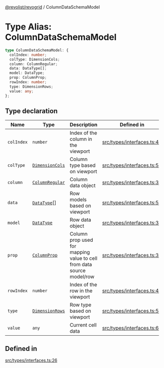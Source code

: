 [@revolist/revogrid](README.md) / ColumnDataSchemaModel

# Type Alias: ColumnDataSchemaModel

```ts
type ColumnDataSchemaModel: {
  colIndex: number;
  colType: DimensionCols;
  column: ColumnRegular;
  data: DataType[];
  model: DataType;
  prop: ColumnProp;
  rowIndex: number;
  type: DimensionRows;
  value: any;
};
```

## Type declaration

| Name | Type | Description | Defined in |
| ------ | ------ | ------ | ------ |
| `colIndex` | `number` | Index of the column in the viewport | [src/types/interfaces.ts:46](https://github.com/revolist/revogrid/blob/69db770b4dd0e83354c8d987e03567beaf944291/src/types/interfaces.ts#L46) |
| `colType` | [`DimensionCols`](TypeAlias.DimensionCols.md) | Column type based on viewport | [src/types/interfaces.ts:50](https://github.com/revolist/revogrid/blob/69db770b4dd0e83354c8d987e03567beaf944291/src/types/interfaces.ts#L50) |
| `column` | [`ColumnRegular`](Interface.ColumnRegular.md) | Column data object | [src/types/interfaces.ts:38](https://github.com/revolist/revogrid/blob/69db770b4dd0e83354c8d987e03567beaf944291/src/types/interfaces.ts#L38) |
| `data` | [`DataType`](TypeAlias.DataType.md)[] | Row models based on viewport | [src/types/interfaces.ts:58](https://github.com/revolist/revogrid/blob/69db770b4dd0e83354c8d987e03567beaf944291/src/types/interfaces.ts#L58) |
| `model` | [`DataType`](TypeAlias.DataType.md) | Row data object | [src/types/interfaces.ts:34](https://github.com/revolist/revogrid/blob/69db770b4dd0e83354c8d987e03567beaf944291/src/types/interfaces.ts#L34) |
| `prop` | [`ColumnProp`](TypeAlias.ColumnProp.md) | Column prop used for mapping value to cell from data source model/row | [src/types/interfaces.ts:30](https://github.com/revolist/revogrid/blob/69db770b4dd0e83354c8d987e03567beaf944291/src/types/interfaces.ts#L30) |
| `rowIndex` | `number` | Index of the row in the viewport | [src/types/interfaces.ts:42](https://github.com/revolist/revogrid/blob/69db770b4dd0e83354c8d987e03567beaf944291/src/types/interfaces.ts#L42) |
| `type` | [`DimensionRows`](TypeAlias.DimensionRows.md) | Row type based on viewport | [src/types/interfaces.ts:54](https://github.com/revolist/revogrid/blob/69db770b4dd0e83354c8d987e03567beaf944291/src/types/interfaces.ts#L54) |
| `value` | `any` | Current cell data | [src/types/interfaces.ts:62](https://github.com/revolist/revogrid/blob/69db770b4dd0e83354c8d987e03567beaf944291/src/types/interfaces.ts#L62) |

## Defined in

[src/types/interfaces.ts:26](https://github.com/revolist/revogrid/blob/69db770b4dd0e83354c8d987e03567beaf944291/src/types/interfaces.ts#L26)

